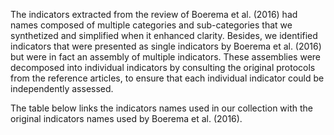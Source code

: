 The indicators extracted from the review of Boerema et al. (2016) had names composed of multiple categories and sub-categories that we synthetized and simplified when it enhanced clarity. Besides, we identified indicators that were presented as single indicators by Boerema et al. (2016) but were in fact an assembly of multiple indicators. These assemblies were decomposed into individual indicators by consulting the original protocols from the reference articles, to ensure that each individual indicator could be independently assessed.

The table below links the indicators names used in our collection with the original indicators names used by Boerema et al. (2016).
